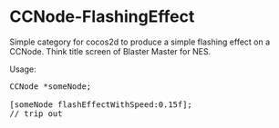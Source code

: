 CCNode-FlashingEffect
=====================

Simple category for cocos2d to produce a simple flashing effect on a CCNode. Think title screen of Blaster Master for NES.

Usage:

<pre>
CCNode *someNode;

[someNode flashEffectWithSpeed:0.15f];
// trip out
</pre>